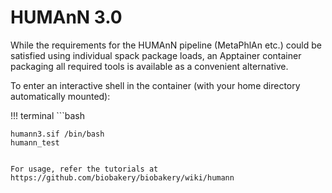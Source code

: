 # HUMAnN 3.0

While the requirements for the HUMAnN pipeline (MetaPhlAn etc.) could be satisfied using individual spack package loads, an Apptainer container packaging all required tools is available as a convenient alternative.

To enter an interactive shell in the container (with your home directory automatically mounted):

!!! terminal 
    ```bash

    humann3.sif /bin/bash
    humann_test
```

For usage, refer the tutorials at https://github.com/biobakery/biobakery/wiki/humann